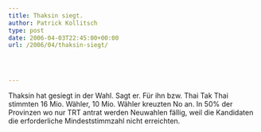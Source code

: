 ```yaml
---
title: Thaksin siegt.
author: Patrick Kollitsch
type: post
date: 2006-04-03T22:45:00+00:00
url: /2006/04/thaksin-siegt/




---
```

Thaksin hat gesiegt in der Wahl. Sagt er. Für ihn bzw. Thai Tak Thai stimmten 16 Mio. Wähler, 10 Mio. Wähler kreuzten No an. In 50% der Provinzen wo nur TRT antrat werden Neuwahlen fällig, weil die Kandidaten die erforderliche Mindeststimmzahl nicht erreichten.
